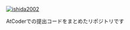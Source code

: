 [![ishida2002](https://img.shields.io/endpoint?url=https%3A%2F%2Fatcoder-badges.now.sh%2Fapi%2Fatcoder%2Fjson%2Fishida2002)](https://atcoder.jp/users/ishida2002)

AtCoderでの提出コードをまとめたリポジトリです
